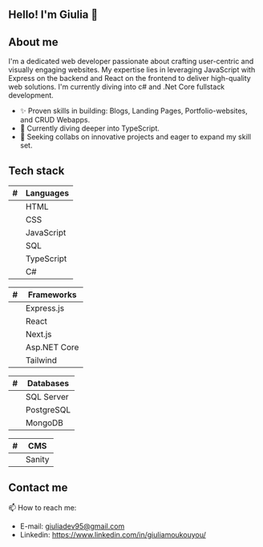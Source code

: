 ## Hello! I'm Giulia 👋

## About me
I'm a dedicated web developer passionate about crafting user-centric and visually engaging websites. My expertise lies in leveraging JavaScript with Express on the backend and React on the frontend to deliver high-quality web solutions.
I'm currently diving into c# and .Net Core fullstack development.

- ✨ Proven skills in building: Blogs, Landing Pages, Portfolio-websites, and CRUD Webapps.
- 🐲 Currently diving deeper into TypeScript.
- 🤝 Seeking collabs on innovative projects and eager to expand my skill set.


## Tech stack

|    # | Languages |
|-----:|-----------|
|      | HTML      |
|      | CSS       |
|      | JavaScript|
|      | SQL       |
|      | TypeScript| => currenlty learning
|      | C#        | => currently learning


|   #  | Frameworks   |
|-----:|--------------|
|      | Express.js   |
|      | React        |
|      | Next.js      |
|      | Asp.NET Core |
|      | Tailwind     |


|    # | Databases |
|-----:|-----------|
|      | SQL Server|
|      | PostgreSQL|
|      | MongoDB   |

|   #  | CMS       |
|-----:|-----------|
|      | Sanity    |


## Contact me
 📫 How to reach me: 
 - E-mail: giuliadev95@gmail.com
-  Linkedin: https://www.linkedin.com/in/giuliamoukouyou/
  

